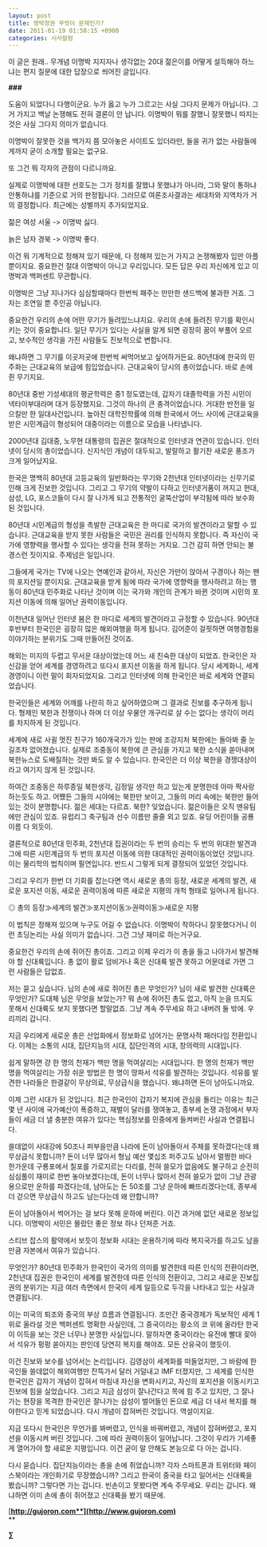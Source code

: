 ```yaml
---
layout: post
title: 명박정권 무엇이 문제인가?
date: 2011-01-19 01:58:15 +0900
categories: 시사칼럼
---
```


  


이 글은 원래.. 무개념 이명박 지지자나 생각없는 20대 젊은이를 어떻게 설득해야 하느냐는 편지 질문에 대한 답장으로 씌어진 글입니다.

  


**###**


  


도움이 되었다니 다행이군요. 누가 옳고 누가 그르고는 사실 그다지 문제가 아닙니다. 그거 가지고 백날 논쟁해도 전혀 결론이 안 납니다. 이명박이 뭐를 잘했니 잘못했니 따지는 것은 사실 그다지 의미가 없습니다.


  


이명박이 잘못한 것을 백가지 쯤 모아놓은 사이트도 있더라만, 들을 귀가 없는 사람들에게까지 굳이 소개할 필요는 없구요. 


  


또 그건 뭐 각자의 관점이 다르니까요.


  


실제로 이명박에 대한 선호도는 그가 정치를 잘했냐 못했냐가 아니라, 그와 말이 통하냐 안통하냐를 기준으로 거의 판정됩니다. 그러므로 여론조사결과는 세대차와 지역차가 거의 결정합니다. 최근에는 성별까지 추가되었지요.


  


젊은 여성 서울 -> 이명박 싫다.

늙은 남자 경북 -> 이명박 좋다.


  


이건 뭐 기계적으로 정해져 있기 때문에, 다 정해져 있는거 가지고 논쟁해봤자 입만 아플 뿐이지요. 중요한건 절대 이명박이 아니고 우리입니다. 모든 답은 우리 자신에게 있고 이명박과 백퍼센트 무관합니다.


  


이명박은 그냥 지나가다 심심할때마다 한번씩 패주는 만만한 샌드백에 불과한 거죠. 그 자는 조연일 뿐 주인공 아닙니다.


  


중요한건 우리의 손에 어떤 무기가 들려있느냐지요. 우리의 손에 들려진 무기를 확인시키는 것이 중요합니다. 일단 무기가 있다는 사실을 알게 되면 굉장히 꿈이 부풀어 오르고, 보수적인 생각을 가진 사람들도 진보적으로 변합니다.


  


왜냐하면 그 무기를 이곳저곳에 한번씩 써먹어보고 싶어하거든요. 80년대에 한국의 민주화는 근대교육의 보급에 힘입었습니다. 근대교육이 당시의 총이었습니다. 바로 손에 쥔 무기지요.


  


80년대 중반 기성세대의 평균학력은 중1 정도였는데, 갑자기 대졸학력을 가진 시민이 넥타이부대라며 대거 등장했지요. 그것이 하나의 큰 충격이었습니다. 거대한 반전을 일으킬만 한 일대사건입니다. 높아진 대학진학률에 의해 한국에서 어느 사이에 근대교육을 받은 시민계급이 형성되어 대중이라는 이름으로 모습을 나타냅니다.


  


2000년대 김대중, 노무현 대통령의 집권은 절대적으로 인터넷과 연관이 있습니다. 인터넷이 당시의 총이었습니다. 신지식인 개념이 대두되고, 발랄하고 활기찬 새로운 풍조가 크게 일어났지요.


  


한국은 명백히 80년대 고등교육의 일반화라는 무기와 2천년대 인터넷이라는 신무기로 인해 크게 진보한 것입니다. 그리고 그 무기의 약발이 다하고 인터넷거품이 꺼지고 현대, 삼성, LG, 포스코들이 다시 잘 나가게 되고 전통적인 굴뚝산업이 부각됨에 따라 보수화 된 것입니다.


  


80년대 시민계급의 형성을 촉발한 근대교육은 한 마디로 국가의 발견이라고 말할 수 있습니다. 근대교육을 받지 못한 사람들은 국민은 권리를 인식하지 못합니다. 즉 자신이 국가에 영향력을 행사할 수 있다는 생각을 전혀 못하는 거지요. 그건 감히 하면 안되는 불경스런 짓이지요. 주제넘은 일입니다.


  


그들에게 국가는 TV에 나오는 연예인과 같아서, 자신은 가만이 앉아서 구경이나 하는 팬의 포지션일 뿐이지요. 근대교육을 받게 됨에 따라 국가에 영향력을 행사하려고 하는 행동이 80년대 민주화로 나타난 것이며 이는 국가와 개인의 관계가 바뀐 것이며 시민의 포지션 이동에 의해 일어난 권력이동입니다.


  


이천년대 일어난 인터넷 붐은 한 마디로 세계의 발견이라고 규정할 수 있습니다. 90년대 후반부터 한국인은 굉장히 많은 해외여행을 하게 됩니다. 김어준이 걸핏하면 여행경험을 이야기하는 분위기도 그때 만들어진 것이죠.


  


해외는 미지의 두렵고 무서운 대상이었는데 어느 새 친숙한 대상이 되었죠. 한국인은 자신감을 얻어 세계를 경영하려고 또다시 포지션 이동을 하게 됩니다. 당시 세계화니, 세계경영이니 이런 말이 회자되었지요. 그리고 인터넷에 의해 한국인은 바로 세계와 연결되었습니다.


  


한국인들은 세계와 어깨를 나란히 하고 싶어하였으며 그 결과로 진보를 추구하게 됩니다. 형제인 북한과 전쟁이나 하며 더 이상 우물안 개구리로 살 수는 없다는 생각이 머리를 차지하게 된 것입니다. 


  


세계에 새로 사귈 멋진 친구가 160개국가가 있는 판에 조강지처 북한에는 돌아봐 줄 눈길조차 없어졌습니다. 실제로 조중동이 북한에 큰 관심을 가지고 북한 소식을 쏟아내며 북한뉴스로 도배질하는 것만 봐도 알 수 있습니다. 한국인은 더 이상 북한을 경쟁대상이라고 여기지 않게 된 것입니다.


  


하여간 조중동은 하루종일 북한생각, 김정일 생각만 하고 있는게 분명한데 아마 짝사랑하는듯도 하고. 어쨌든 그들의 시야에는 북한만 보이고, 그들의 머리 속에는 북한만 들어있는 것이 분명합니다. 젊은 세대는 다르죠. 북한? 잊었습니다. 젊은이들은 오직 맨유팀에만 관심이 있죠. 유럽리그 축구팀과 선수 이름만 줄줄 외고 있죠. 유딩 어린이들 공룡이름 다 외듯이.


  


결론적으로 80년대 민주화, 2천년대 집권이라는 두 번의 승리는 두 번의 위대한 발견과 그에 따른 시민계급의 두 번의 포지션 이동에 의한 대대적인 권력이동이었던 것입니다. 이는 물리학의 법칙이며 필연입니다. 반드시 그렇게 되게 결정되어 있었던 것입니다.


  


그리고 우리가 한번 더 기회를 잡는다면 역시 새로운 총의 등장, 새로운 세계의 발견, 새로운 포지션 이동, 새로운 권력이동에 따른 새로운 지평의 개척 형태로 일어나게 됩니다. 


  


◎ 총의 등장≫세계의 발견≫포지션이동≫권력이동≫새로운 지평


  


이 법칙은 정해져 있으며 누구도 어길 수 없습니다. 이명박이 착하다니 잘못했다거니 이런 초딩논리는 사실 의미가 없습니다. 그건 그냥 재미로 하는거구요.


  


중요한건 우리의 손에 쥐어진 총이죠. 그리고 이제 우리가 이 총을 들고 나아가서 발견해야 할 신대륙입니다. 총 없이 활로 덤비거나 혹은 신대륙 발견 못하고 어문데로 가면 그런 사람들은 답없죠.


  


저는 묻고 싶습니다. 님의 손에 새로 쥐어진 총은 무엇인가? 님이 새로 발견한 신대륙은 무엇인가? 도대체 님은 무엇을 보았는가? 뭐 손에 쥐어진 총도 없고, 아직 눈을 뜨지도 못해서 신대륙도 보지 못했다면 할말없죠. 그냥 계속 주무세요 하고 내버려 둘 밖에. 우리끼리 갑니다.


  


지금 우리에게 새로운 총은 산업화에서 정보화로 넘어가는 문명사적 패러다임 전환입니다. 이제는 소통의 시대, 집단지능의 시대, 집단인격의 시대, 창의력의 시대입니다.


  


쉽게 말하면 걍 한 명의 천재가 백만 명을 먹여살리는 시대입니다. 한 명의 천재가 백만명을 먹여살리는 가장 쉬운 방법은 한 명이 땅파서 석유를 발견하는 것입니다. 석유를 발견한 나라들은 한결같이 무상의료, 무상급식을 했습니다. 왜냐하면 돈이 남아도니까요. 


  


이제 그런 시대가 된 것입니다. 최근 한국인이 갑자기 복지에 관심을 돌리는 이유는 최근 몇 년 사이에 국가예산이 폭증하고, 재벌이 달러를 쟁여놓고, 종부세 논쟁 과정에서 부자들이 세금 더 낼 충분한 여유가 있다는 핵심정보를 민중에게 들켜버린 사실과 연결됩니다.


  


쓸데없이 사대강에 50조나 퍼부을만큼 나라에 돈이 남아돌아서 주체를 못하겠다는데 왜 무상급식 못합니까? 돈이 너무 많아서 형님 예산 몇십조 퍼주고도 남아서 멀쩡한 바다 한가운데 구룡포에서 칠포를 가로지르는 다리를, 전혀 쓸모가 없음에도 불구하고 순전히 심심풀이 재미로 한번 놓아보겠다는데, 돈이 너무나 많아서 전혀 쓸모가 없이 그냥 관광용으로만 운하를 파겠다는데, 남아도는 돈 50조를 그냥 운하에 빠뜨리겠다는데, 종부세 더 걷으면 무상급식 하고도 남는다는데 왜 안합니까?


  


돈이 남아돌아서 썩어가는 걸 보다 못해 운하에 버린다. 이건 과거에 없던 새로운 정보입니다. 이명박이 서민은 몰랐던 좋은 정보 하나 던져준 거죠.


  


스티브 잡스의 활약에서 보듯이 정보화 시대는 운용하기에 따라 복지국가를 하고도 남을만큼 자본에서 여유가 있습니다.


  


무엇인가? 80년대 민주화가 한국인이 국가의 의미를 발견한데 따른 인식의 전환이라면, 2천년대 집권은 한국인이 세계를 발견한데 따른 인식의 전환이고, 그리고 새로운 진보집권의 분위기는 지금 여러 측면에서 한국이 세계 일등으로 두각을 나타내고 있는 사실과 연결됩니다. 


  


이는 미국의 퇴조와 중국의 부상 흐름과 연결됩니다. 조만간 중국경제가 독보적인 세계 1위로 올라설 것은 백퍼센트 명확한 사실인데, 그 중국이라는 황소의 코 위에 올라탄 한국이 이득을 보는 것은 너무나 분명한 사실입니다. 말하자면 중국이라는 유전에 빨대 꽂아서 석유가 펑펑 쏟아지는 판인데 당연히 복지를 해야죠. 모든 산유국이 했듯이.


  


이건 진보와 보수를 넘어서는 논리입니다. 김영삼이 세계화를 떠들었지만, 그 바람에 한국인들 쓸데없이 해외여행만 잔뜩가서 달러 거덜내고 IMF 터졌지만, 그 세계를 인식한 한국인은 갑자기 개념이 잡혀서 마침내 자신을 변화시키고, 자신의 포지션을 이동시키고 진보에 힘을 실었습니다. 그리고 지금 삼성이 잘나간다고 목에 힘 주고 있지만, 그 잘나가는 현장을 목격한 한국인은 잘나가는 삼성이 벌어들인 돈으로 세금 더 내서 복지를 해야한다고 믿게 되었습니다. 다시 개념이 잡혀버린 것입니다. 역설이지요.


  


지금 또다시 한국인은 무언가를 봐버렸고, 인식을 바꿔버렸고, 개념이 잡혀버렸고, 포지션을 이동시켜 버린 것입니다. 그에 따라 권력이동이 일어납니다. 그것이 우리가 기세좋게 열어가야 할 새로운 지평입니다. 이건 굳이 말 안해도 본능으로 다 아는 겁니다.


  


다시 묻습니다. 집단지능이라는 총을 손에 쥐었습니까? 각자 스마트폰과 트위터와 페이스북이라는 개인화기로 무장했습니까? 그리고 한국이 중국을 타고 일어서는 신대륙을 봤습니까? 그렇다면 가는 겁니다. 빈손이고 못봤다면 계속 주무세요. 우리는 갑니다. 왜냐하면 이미 손에 총이 쥐어졌고 신대륙을 봤기 때문에. 


  





  




[**http://gujoron.com**](http://www.gujoron.com)**  
** 

**∑**